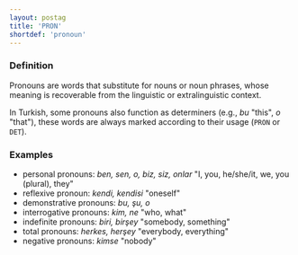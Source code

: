 ```yaml
---
layout: postag
title: 'PRON'
shortdef: 'pronoun'
---
```


### Definition

Pronouns are words that substitute for nouns or noun phrases, whose
meaning is recoverable from the linguistic or extralinguistic context.

In Turkish, some pronouns also function as determiners (e.g., _bu_
"this", _o_ "that"),
these words are always marked according to their usage (`PRON` or
`DET`).

### Examples

- personal pronouns: _ben, sen, o, biz, siz, onlar_
  "I, you, he/she/it, we, you (plural), they"
- reflexive pronoun: _kendi, kendisi_ "oneself"
- demonstrative pronouns: _bu, şu, o_
- interrogative pronouns: _kim, ne_ "who, what"
- indefinite pronouns: _biri, birşey_ "somebody, something"
- total pronouns: _herkes, herşey_ "everybody, everything"
- negative pronouns: _kimse_ "nobody"

